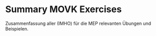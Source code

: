 # Summary MOVK Exercises

Zusammenfassung aller (IMHO) für die MEP relevanten Übungen und Beispielen.